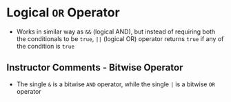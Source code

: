 # Logical `OR` Operator

- Works in similar way as `&&` (logical AND), but instead of requiring both the conditionals to be `true`, `||` (logical OR) operator returns `true` if any of the condition is `true`

## Instructor Comments - Bitwise Operator

- The single `&` is a bitwise `AND` operator, while the single `|` is a bitwise `OR` operator
